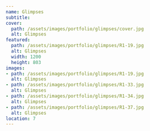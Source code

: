 ```yaml
---
name: Glimpses 
subtitle:
cover:
  path: /assets/images/portfolio/glimpses/cover.jpg
  alt: Glimpses
featured:
  path: /assets/images/portfolio/glimpses/R1-19.jpg
  alt: Glimpses
  width: 1200
  height: 803
images:
- path: /assets/images/portfolio/glimpses/R1-19.jpg
  alt: Glimpses
- path: /assets/images/portfolio/glimpses/R1-33.jpg
  alt: Glimpses
- path: /assets/images/portfolio/glimpses/R1-34.jpg
  alt: Glimpses
- path: /assets/images/portfolio/glimpses/R1-37.jpg
  alt: Glimpses
location: 7
---
```


